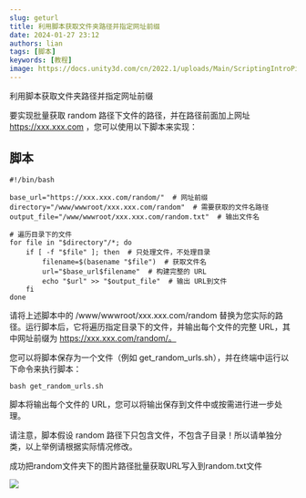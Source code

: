 ```yaml
---
slug: geturl
title: 利用脚本获取文件夹路径并指定网址前缀
date: 2024-01-27 23:12
authors: lian
tags: [脚本]
keywords: [教程]
image: https://docs.unity3d.com/cn/2022.1/uploads/Main/ScriptingIntroPic.jpg
---
```


利用脚本获取文件夹路径并指定网址前缀

<!-- truncate -->

要实现批量获取 random 路径下文件的路径，并在路径前面加上网址 https://xxx.xxx.com ，您可以使用以下脚本来实现：

## 脚本

```
#!/bin/bash

base_url="https://xxx.xxx.com/random/"  # 网址前缀
directory="/www/wwwroot/xxx.xxx.com/random"  # 需要获取的文件名路径
output_file="/www/wwwroot/xxx.xxx.com/random.txt"  # 输出文件名

# 遍历目录下的文件
for file in "$directory"/*; do
    if [ -f "$file" ]; then  # 只处理文件，不处理目录
        filename=$(basename "$file")  # 获取文件名
        url="$base_url$filename"  # 构建完整的 URL
        echo "$url" >> "$output_file"  # 输出 URL到文件
    fi
done

```

请将上述脚本中的 /www/wwwroot/xxx.xxx.com/random 替换为您实际的路径。运行脚本后，它将遍历指定目录下的文件，并输出每个文件的完整 URL，其中网址前缀为 https://xxx.xxx.com/random/。

您可以将脚本保存为一个文件（例如 get_random_urls.sh），并在终端中运行以下命令来执行脚本：

```
bash get_random_urls.sh
```

脚本将输出每个文件的 URL，您可以将输出保存到文件中或按需进行进一步处理。

请注意，脚本假设 random 路径下只包含文件，不包含子目录！所以请单独分类，以上举例请根据实际情况修改。

成功把random文件夹下的图片路径批量获取URL写入到random.txt文件

![](https://i.darklotus.cn/images/2024/04/17/202404171639301.png)

